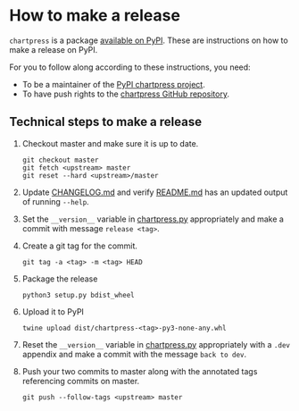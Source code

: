 # How to make a release

`chartpress` is a package [available on
PyPI](https://pypi.org/project/chartpress/). These are instructions on how to
make a release on PyPI.

For you to follow along according to these instructions, you need:
- To be a maintainer of the [PyPI chartpress
  project](https://pypi.org/project/chartpress/).
- To have push rights to the [chartpress GitHub repository](https://github.com/jupyterhub/chartpress).

## Technical steps to make a release

1. Checkout master and make sure it is up to date.

   ```
   git checkout master
   git fetch <upstream> master
   git reset --hard <upstream>/master
   ```

1. Update [CHANGELOG.md](CHANGELOG.md) and verify [README.md](README.md) has an
   updated output of running `--help`.

1. Set the `__version__` variable in [chartpress.py](chartpress.py)
   appropriately and make a commit with message `release <tag>`.

1. Create a git tag for the commit.

   ```
   git tag -a <tag> -m <tag> HEAD
   ```

1. Package the release
   ```
   python3 setup.py bdist_wheel
   ```

1. Upload it to PyPI
   ```
   twine upload dist/chartpress-<tag>-py3-none-any.whl
   ```

1. Reset the `__version__` variable in [chartpress.py](chartpress.py)
   appropriately with a `.dev` appendix and make a commit with the message `back
   to dev`.

1. Push your two commits to master along with the annotated tags referencing
   commits on master.

   ```
   git push --follow-tags <upstream> master
   ```
